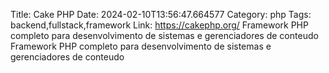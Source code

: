 Title: Cake PHP
Date: 2024-02-10T13:56:47.664577
Category: php
Tags: backend,fullstack,framework
Link: https://cakephp.org/
Framework PHP completo para desenvolvimento de sistemas e gerenciadores de conteudo
Framework PHP completo para desenvolvimento de sistemas e gerenciadores de conteudo
